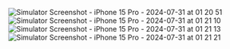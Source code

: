 ![Simulator Screenshot - iPhone 15 Pro - 2024-07-31 at 01 20 51](https://github.com/user-attachments/assets/e899bce7-59ab-40f2-8301-6911dc97a174) ![Simulator Screenshot - iPhone 15 Pro - 2024-07-31 at 01 21 10](https://github.com/user-attachments/assets/e22c5213-892c-41e1-94ab-c2e9b3f25a9b)
![Simulator Screenshot - iPhone 15 Pro - 2024-07-31 at 01 21 13](https://github.com/user-attachments/assets/cee2c050-0c0d-443b-b57a-e7a3624b5517)
![Simulator Screenshot - iPhone 15 Pro - 2024-07-31 at 01 21 21](https://github.com/user-attachments/assets/a6aee077-6c06-4627-9666-8d1dd53e370d)

